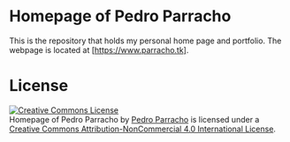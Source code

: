 # Homepage of Pedro Parracho

This is the repository that holds my personal home page and portfolio.
The webpage is located at [https://www.parracho.tk].


# License

<a rel="license" href="http://creativecommons.org/licenses/by-nc/4.0/"><img alt="Creative Commons License" style="border-width:0" src="https://i.creativecommons.org/l/by-nc/4.0/88x31.png" /></a><br /><span xmlns:dct="http://purl.org/dc/terms/" property="dct:title">Homepage of Pedro Parracho</span> by <a xmlns:cc="http://creativecommons.org/ns#" href="https://www.parracho.tk" property="cc:attributionName" rel="cc:attributionURL">Pedro Parracho</a> is licensed under a <a rel="license" href="http://creativecommons.org/licenses/by-nc/4.0/">Creative Commons Attribution-NonCommercial 4.0 International License</a>.
